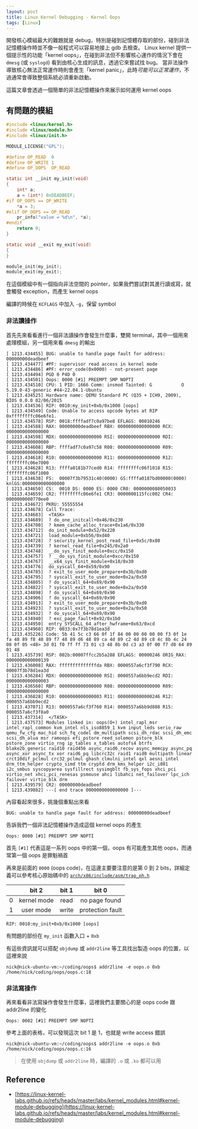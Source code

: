 ```yaml
---
layout: post
title: Linux Kernel Debugging - Kernel Oops
tags: [Linux]
---
```


開發核心模組最大的難題就是 debug，特別是碰到記憶體存取的部份，碰到非法記憶體操作時並不像一般程式可以容易地接上 gdb 去檢查。
Linux kernel 提供一個提示性的功能「kernel oops」，在碰到非法但不影響核心運作的情況下會在 `dmesg` (或 `syslogd`) 看到由核心生成的訊息，透過它來嘗試找 bug。
當非法操作導致核心無法正常運作時則會產生「kernel panic」，此時*可能可以正常運作*，不過通常會導致整個系統必須重新啟動。

這篇文章會透過一個簡單的非法記憶體操作來展示如何運用 kernel oops

## 有問題的模組

```c
#include <linux/kernel.h>
#include <linux/module.h>
#include <linux/init.h>

MODULE_LICENSE("GPL");

#define OP_READ  0
#define OP_WRITE 1
#define OP_OOPS  OP_READ

static int __init my_init(void)
{
    int* a;
    a = (int*) 0xDEADBEEF;
#if OP_OOPS == OP_WRITE
    *a = 3;
#elif OP_OOPS == OP_READ
    pr_info("value = %d\n", *a);
#endif
    return 0;
}

static void __exit my_exit(void)
{
}

module_init(my_init);
module_exit(my_exit);
```

在這個模組中有一個指向非法空間的 pointer，如果我們嘗試對其進行讀或寫，就會觸發 exception，而產生 kernel oops

編譯的時候在 `KCFLAGS` 中加入 `-g`，保留 symbol

### 非法讀操作

首先先來看看進行一個非法讀操作會發生什麼事，雙開 terminal，其中一個用來處理模組，另一個用來看 `dmesg` 的輸出

```
[ 1213.434455] BUG: unable to handle page fault for address: 00000000deadbeef
[ 1213.434477] #PF: supervisor read access in kernel mode
[ 1213.434486] #PF: error_code(0x0000) - not-present page
[ 1213.434494] PGD 0 P4D 0 
[ 1213.434501] Oops: 0000 [#1] PREEMPT SMP NOPTI
[ 1213.434510] CPU: 1 PID: 1666 Comm: insmod Tainted: G           O      5.19.0-43-generic #44~22.04.1-Ubuntu
[ 1213.434525] Hardware name: QEMU Standard PC (Q35 + ICH9, 2009), BIOS 0.0.0 02/06/2015
[ 1213.434536] RIP: 0010:my_init+0xb/0x1000 [oops]
[ 1213.434549] Code: Unable to access opcode bytes at RIP 0xffffffffc06e6fe1.
[ 1213.434578] RSP: 0018:ffffadf7c0a97be8 EFLAGS: 00010246
[ 1213.434588] RAX: 00000000deadbeef RBX: 0000000000000000 RCX: 0000000000000000
[ 1213.434598] RDX: 0000000000000000 RSI: 0000000000000000 RDI: 0000000000000000
[ 1213.434608] RBP: ffffadf7c0a97c58 R08: 0000000000000000 R09: 0000000000000000
[ 1213.434618] R10: 0000000000000000 R11: 0000000000000000 R12: ffffffffc06e7000
[ 1213.434628] R13: ffffa0181b77ced0 R14: ffffffffc06f1018 R15: ffffffffc06f1000
[ 1213.434638] FS:  00007f3b79531c40(0000) GS:ffffa0187bd00000(0000) knlGS:0000000000000000
[ 1213.434650] CS:  0010 DS: 0000 ES: 0000 CR0: 0000000080050033
[ 1213.434659] CR2: ffffffffc06e6fe1 CR3: 0000000115fcc002 CR4: 0000000000770ee0
[ 1213.434672] PKRU: 55555554
[ 1213.434678] Call Trace:
[ 1213.434683]  <TASK>
[ 1213.434689]  ? do_one_initcall+0x46/0x230
[ 1213.434700]  ? kmem_cache_alloc_trace+0x1a6/0x330
[ 1213.434712]  do_init_module+0x52/0x220
[ 1213.434721]  load_module+0xb56/0xd40
[ 1213.434728]  ? security_kernel_post_read_file+0x5c/0x80
[ 1213.434739]  ? kernel_read_file+0x245/0x2a0
[ 1213.434748]  __do_sys_finit_module+0xcc/0x150
[ 1213.434757]  ? __do_sys_finit_module+0xcc/0x150
[ 1213.434767]  __x64_sys_finit_module+0x18/0x30
[ 1213.434776]  do_syscall_64+0x59/0x90
[ 1213.434785]  ? exit_to_user_mode_prepare+0x3b/0xd0
[ 1213.434795]  ? syscall_exit_to_user_mode+0x2a/0x50
[ 1213.434805]  ? do_syscall_64+0x69/0x90
[ 1213.434822]  ? syscall_exit_to_user_mode+0x2a/0x50
[ 1213.434898]  ? do_syscall_64+0x69/0x90
[ 1213.434906]  ? do_syscall_64+0x69/0x90
[ 1213.434913]  ? exit_to_user_mode_prepare+0x3b/0xd0
[ 1213.434923]  ? syscall_exit_to_user_mode+0x2a/0x50
[ 1213.434932]  ? do_syscall_64+0x69/0x90
[ 1213.434940]  ? exc_page_fault+0x92/0x1b0
[ 1213.434950]  entry_SYSCALL_64_after_hwframe+0x63/0xcd
[ 1213.434960] RIP: 0033:0x7f3b78d1ea3d
[ 1213.435226] Code: 5b 41 5c c3 66 0f 1f 84 00 00 00 00 00 f3 0f 1e fa 48 89 f8 48 89 f7 48 89 d6 48 89 ca 4d 89 c2 4d 89 c8 4c 8b 4c 24 08 0f 05 <48> 3d 01 f0 ff ff 73 01 c3 48 8b 0d c3 a3 0f 00 f7 d8 64 89 01 48
[ 1213.435739] RSP: 002b:00007ffcc2b5a288 EFLAGS: 00000246 ORIG_RAX: 0000000000000139
[ 1213.436008] RAX: ffffffffffffffda RBX: 0000557a6cf3f790 RCX: 00007f3b78d1ea3d
[ 1213.436284] RDX: 0000000000000000 RSI: 0000557a6bb9ecd2 RDI: 0000000000000003
[ 1213.436560] RBP: 0000000000000000 R08: 0000000000000000 R09: 0000000000000000
[ 1213.436828] R10: 0000000000000003 R11: 0000000000000246 R12: 0000557a6bb9ecd2
[ 1213.437071] R13: 0000557a6cf3f760 R14: 0000557a6bb9d888 R15: 0000557a6cf3f8a0
[ 1213.437314]  </TASK>
[ 1213.437573] Modules linked in: oops(O+) intel_rapl_msr intel_rapl_common kvm_intel nls_iso8859_1 kvm input_leds serio_raw qemu_fw_cfg mac_hid sch_fq_codel dm_multipath scsi_dh_rdac scsi_dh_emc scsi_dh_alua msr ramoops efi_pstore reed_solomon pstore_blk pstore_zone virtio_rng ip_tables x_tables autofs4 btrfs blake2b_generic raid10 raid456 async_raid6_recov async_memcpy async_pq async_xor async_tx xor raid6_pq libcrc32c raid1 raid0 multipath linear crct10dif_pclmul crc32_pclmul ghash_clmulni_intel qxl aesni_intel drm_ttm_helper crypto_simd ttm cryptd drm_kms_helper i2c_i801 i2c_smbus syscopyarea sysfillrect sysimgblt fb_sys_fops xhci_pci virtio_net xhci_pci_renesas psmouse ahci libahci net_failover lpc_ich failover virtio_blk drm
[ 1213.439579] CR2: 00000000deadbeef
[ 1213.439882] ---[ end trace 0000000000000000 ]---
```

內容看起來很多，挑幾個重點出來看

```
BUG: unable to handle page fault for address: 00000000deadbeef
```

告訴我們一個非法記憶體操作造成這個 kernel oops 的產生

```
Oops: 0000 [#1] PREEMPT SMP NOPTI
```

首先 `[#1]` 代表這是一系列 oops 中的第一個，oops 有可能產生其他 oops，而通常第一個 oops 是罪魁禍首

再來是前面的 `0000` (oops code)，在這邊主要要注意的是第 0 到 2 bits，詳細定義可以參考核心原始碼中的 [`arch/x86/include/asm/trap_ph.h`](https://elixir.bootlin.com/linux/v5.10/source/arch/x86/include/asm/trap_pf.h)

||bit 2|bit 1|bit 0|
|:-:|:-:|:-:|:-:|
|0|kernel mode|read|no page found|
|1|user mode|write|protection fault|

```
RIP: 0010:my_init+0xb/0x1000 [oops]
```

有問題的部份在 `my_init` 函數入口 + `0xb`

有這些資訊就可以搭配 `objdump` 或 `addr2line` 等工具找出製造 oops 的位置，以這裡來說

```
nick@nick-ubuntu-vm:~/coding/oops$ addr2line -e oops.o 0xb
/home/nick/coding/oops/oops.c:18
```

### 非法寫操作

再來看看非法寫操作會發生什麼事，這裡我們主要關心的是 oops code 跟 addr2line 的變化

```
Oops: 0002 [#1] PREEMPT SMP NOPTI
```

參考上面的表格，可以發現這次 bit 1 是 1，也就是 write access 錯誤

```
nick@nick-ubuntu-vm:~/coding/oops$ addr2line -e oops.o 0xb
/home/nick/coding/oops/oops.c:16
```

> 在使用 `objdump` 或 `addr2line` 時，編譯的 `.o` 或 `.ko` 都可以用

## Reference
- [https://linux-kernel-labs.github.io/refs/heads/master/labs/kernel_modules.html#kernel-module-debugging](https://linux-kernel-labs.github.io/refs/heads/master/labs/kernel_modules.html#kernel-module-debugging)
